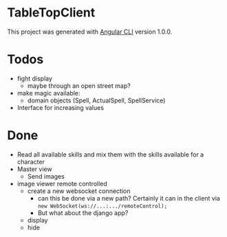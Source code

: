 # TableTopClient

This project was generated with [Angular CLI](https://github.com/angular/angular-cli) version 1.0.0.

# Todos

- fight display
    - maybe through an open street map?
- make magic available:
    - domain objects (Spell, ActualSpell, SpellService)
- Interface for increasing values
 


# Done 
- Read all available skills and mix them with the skills available for a character
- Master view
    - Send images 
- image viewer remote controlled
    + create a new websocket connection
        * can this be done via a new path? Certainly it can in the client via `new WebSocket(ws://...:.../remoteControl);`
        * But what about the django app?
    + display
    + hide
